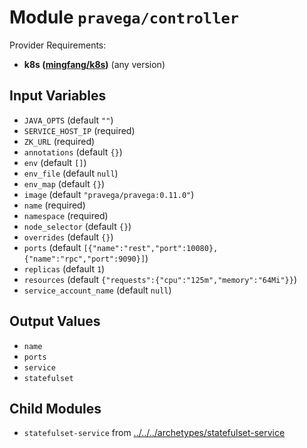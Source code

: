 
# Module `pravega/controller`

Provider Requirements:
* **k8s ([mingfang/k8s](https://registry.terraform.io/providers/mingfang/k8s/latest))** (any version)

## Input Variables
* `JAVA_OPTS` (default `""`)
* `SERVICE_HOST_IP` (required)
* `ZK_URL` (required)
* `annotations` (default `{}`)
* `env` (default `[]`)
* `env_file` (default `null`)
* `env_map` (default `{}`)
* `image` (default `"pravega/pravega:0.11.0"`)
* `name` (required)
* `namespace` (required)
* `node_selector` (default `{}`)
* `overrides` (default `{}`)
* `ports` (default `[{"name":"rest","port":10080},{"name":"rpc","port":9090}]`)
* `replicas` (default `1`)
* `resources` (default `{"requests":{"cpu":"125m","memory":"64Mi"}}`)
* `service_account_name` (default `null`)

## Output Values
* `name`
* `ports`
* `service`
* `statefulset`

## Child Modules
* `statefulset-service` from [../../../archetypes/statefulset-service](../../../archetypes/statefulset-service)

